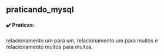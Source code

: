 ## praticando_mysql

#### :heavy_check_mark: Praticas: 
relacionamento um para um, relacionamento um para muitos e relacionamento muitos para muitos.
